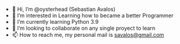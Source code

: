 - 👋 Hi, I’m @oysterhead (Sebastian Avalos)
- 👀 I’m interested in Learning how to became a better Programmer
- 🌱 I’m currently learning Python 3.9
- 💞️ I’m looking to collaborate on any single proyect to learn
- 📫 How to reach me, my personal mail is savalos@gmail.com

<!---
oysterhead/oysterhead is a ✨ special ✨ repository because its `README.md` (this file) appears on your GitHub profile.
You can click the Preview link to take a look at your changes.
--->

